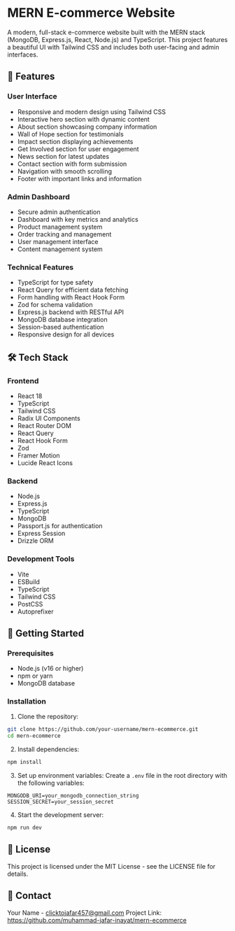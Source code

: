 # MERN E-commerce Website

A modern, full-stack e-commerce website built with the MERN stack (MongoDB, Express.js, React, Node.js) and TypeScript. This project features a beautiful UI with Tailwind CSS and includes both user-facing and admin interfaces.

## 🌟 Features

### User Interface
- Responsive and modern design using Tailwind CSS
- Interactive hero section with dynamic content
- About section showcasing company information
- Wall of Hope section for testimonials
- Impact section displaying achievements
- Get Involved section for user engagement
- News section for latest updates
- Contact section with form submission
- Navigation with smooth scrolling
- Footer with important links and information

### Admin Dashboard
- Secure admin authentication
- Dashboard with key metrics and analytics
- Product management system
- Order tracking and management
- User management interface
- Content management system

### Technical Features
- TypeScript for type safety
- React Query for efficient data fetching
- Form handling with React Hook Form
- Zod for schema validation
- Express.js backend with RESTful API
- MongoDB database integration
- Session-based authentication
- Responsive design for all devices

## 🛠️ Tech Stack

### Frontend
- React 18
- TypeScript
- Tailwind CSS
- Radix UI Components
- React Router DOM
- React Query
- React Hook Form
- Zod
- Framer Motion
- Lucide React Icons

### Backend
- Node.js
- Express.js
- TypeScript
- MongoDB
- Passport.js for authentication
- Express Session
- Drizzle ORM

### Development Tools
- Vite
- ESBuild
- TypeScript
- Tailwind CSS
- PostCSS
- Autoprefixer

## 🚀 Getting Started

### Prerequisites
- Node.js (v16 or higher)
- npm or yarn
- MongoDB database

### Installation

1. Clone the repository:
```bash
git clone https://github.com/your-username/mern-ecommerce.git
cd mern-ecommerce
```

2. Install dependencies:
```bash
npm install
```

3. Set up environment variables:
Create a `.env` file in the root directory with the following variables:
```env
MONGODB_URI=your_mongodb_connection_string
SESSION_SECRET=your_session_secret
```

4. Start the development server:
```bash
npm run dev
```

## 📝 License

This project is licensed under the MIT License - see the LICENSE file for details.

## 📧 Contact

Your Name - clicktojafar457@gmail.com
Project Link: https://github.com/muhammad-jafar-inayat/mern-ecommerce
